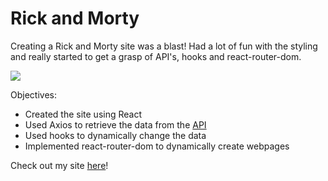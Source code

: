 # Rick and Morty

<p>Creating a Rick and Morty site was a blast! Had a lot of fun with the styling and really started to get a grasp of API's, hooks and react-router-dom.
</p>

<img src="src/images/RicknMorty.gif" />

<p>Objectives:</p>
  <ul>
    <li>
    Created the site using React
    </li>
    <li>
    Used Axios to retrieve the data from the <a href="https://rickandmortyapi.com">API</a>
    </li>
    <li>
    Used hooks to dynamically change the data 
    </li>
    <li>
    Implemented react-router-dom to dynamically create webpages
    </li>
  </ul>

<p>Check out my site <a href="https://rick-nmorty-allamallan.netlify.com">here</a>!</p>
